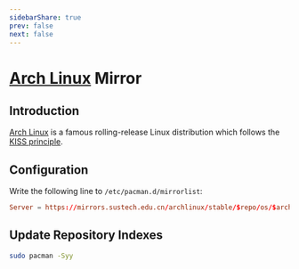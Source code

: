 ```yaml
---
sidebarShare: true
prev: false
next: false
---
```


# [Arch Linux](/archlinux) Mirror

## Introduction

[Arch Linux](https://archlinux.org/) is a famous rolling-release Linux distribution which follows the [KISS principle](https://en.wikipedia.org/wiki/KISS_principle).

## Configuration

Write the following line to `/etc/pacman.d/mirrorlist`:

``` toml
Server = https://mirrors.sustech.edu.cn/archlinux/stable/$repo/os/$arch
```

## Update Repository Indexes

``` sh
sudo pacman -Syy
```
